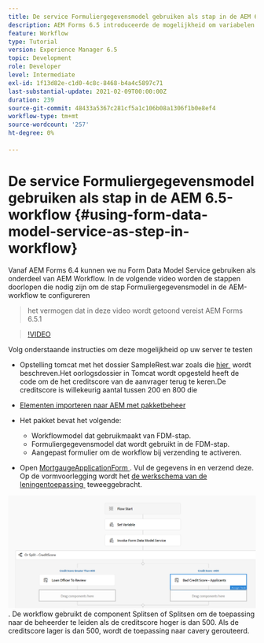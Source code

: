 ```yaml
---
title: De service Formuliergegevensmodel gebruiken als stap in de AEM 6.5-workflow
description: AEM Forms 6.5 introduceerde de mogelijkheid om variabelen te maken in de AEM Workflow. Met deze nieuwe mogelijkheid met de "Invoke Form Data Model Service" in de AEM-workflow is het heel eenvoudig geworden. In de volgende video worden de stappen beschreven die nodig zijn voor het gebruik van de Invoke Form Data Model Service in de AEM-workflow.
feature: Workflow
type: Tutorial
version: Experience Manager 6.5
topic: Development
role: Developer
level: Intermediate
exl-id: 1f13d82e-c1d0-4c8c-8468-b4a4c5897c71
last-substantial-update: 2021-02-09T00:00:00Z
duration: 239
source-git-commit: 48433a5367c281cf5a1c106b08a1306f1b0e8ef4
workflow-type: tm+mt
source-wordcount: '257'
ht-degree: 0%

---
```


# De service Formuliergegevensmodel gebruiken als stap in de AEM 6.5-workflow {#using-form-data-model-service-as-step-in-workflow}

Vanaf AEM Forms 6.4 kunnen we nu Form Data Model Service gebruiken als onderdeel van AEM Workflow. In de volgende video worden de stappen doorlopen die nodig zijn om de stap Formuliergegevensmodel in de AEM-workflow te configureren

> het vermogen dat in deze video wordt getoond vereist AEM Forms 6.5.1


>[!VIDEO](https://video.tv.adobe.com/v/28145?quality=12&learn=on)

Volg onderstaande instructies om deze mogelijkheid op uw server te testen

* Opstelling tomcat met het dossier SampleRest.war zoals die [&#x200B; hier &#x200B;](https://helpx.adobe.com/experience-manager/kt/forms/using/preparing-datasource-for-form-data-model-tutorial-use.html) wordt beschreven.Het oorlogsdossier in Tomcat wordt opgesteld heeft de code om de het creditscore van de aanvrager terug te keren.De creditscore is willekeurig aantal tussen 200 en 800 die

* [Elementen importeren naar AEM met pakketbeheer](assets/aem65-loanapplication.zip)
* Het pakket bevat het volgende:

   * Workflowmodel dat gebruikmaakt van FDM-stap.
   * Formuliergegevensmodel dat wordt gebruikt in de FDM-stap.
   * Aangepast formulier om de workflow bij verzending te activeren.
* Open [&#x200B; MortgaugeApplicationForm &#x200B;](http://localhost:4502/content/dam/formsanddocuments/loanapplication/jcr:content?wcmmode=disabled). Vul de gegevens in en verzend deze. Op de vormvoorlegging wordt het [&#x200B; de werkschema van de leningentoepassing &#x200B;](http://http://localhost:4502/editor.html/conf/global/settings/workflow/models/LoanApplication2.html) teweeggebracht.

![&#x200B; workflow &#x200B;](assets/invokefdm651.PNG) .
De workflow gebruikt de component Splitsen of Splitsen om de toepassing naar de beheerder te leiden als de creditscore hoger is dan 500. Als de creditscore lager is dan 500, wordt de toepassing naar cavery gerouteerd.
